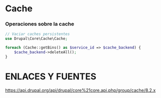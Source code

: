 Cache
===

### Operaciones sobre la cache
```php
// Vaciar caches persistentes
use Drupal\Core\Cache\Cache;

foreach (Cache::getBins() as $service_id => $cache_backend) {
    $cache_backend->deleteAll();
}
```

ENLACES Y FUENTES
=================
https://api.drupal.org/api/drupal/core%21core.api.php/group/cache/8.2.x
